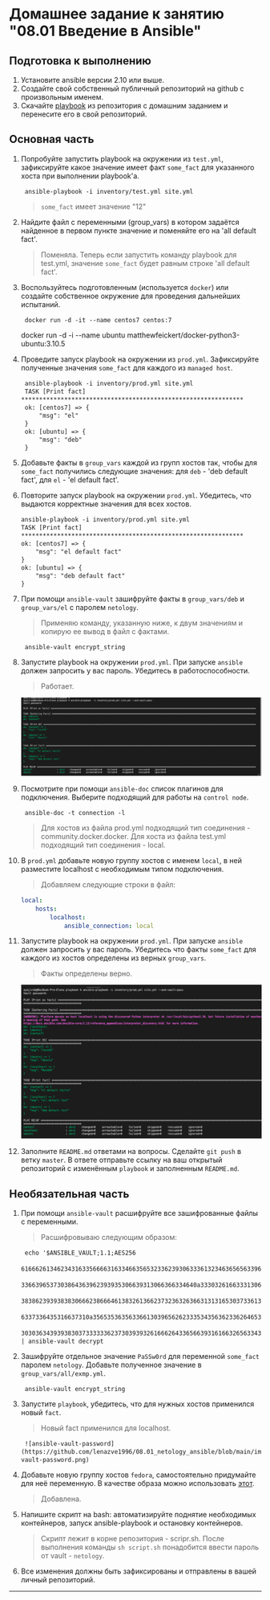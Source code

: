 # Домашнее задание к занятию "08.01 Введение в Ansible"

## Подготовка к выполнению
1. Установите ansible версии 2.10 или выше.
2. Создайте свой собственный публичный репозиторий на github с произвольным именем.
3. Скачайте [playbook](./playbook/) из репозитория с домашним заданием и перенесите его в свой репозиторий.

## Основная часть
1. Попробуйте запустить playbook на окружении из `test.yml`, зафиксируйте какое значение имеет факт `some_fact` для указанного хоста при выполнении playbook'a.

        ansible-playbook -i inventory/test.yml site.yml
    > `some_fact` имеет значение "12"

2. Найдите файл с переменными (group_vars) в котором задаётся найденное в первом пункте значение и поменяйте его на 'all default fact'.
    
    > Поменяла. Теперь если запустить команду playbook для test.yml, значение `some_fact` будет равным строке 'all default fact'.
    
3. Воспользуйтесь подготовленным (используется `docker`) или создайте собственное окружение для проведения дальнейших испытаний.
        
        docker run -d -it --name centos7 centos:7
	docker run -d -i --name ubuntu matthewfeickert/docker-python3-ubuntu:3.10.5

4. Проведите запуск playbook на окружении из `prod.yml`. Зафиксируйте полученные значения `some_fact` для каждого из `managed host`.
    
        ansible-playbook -i inventory/prod.yml site.yml
        TASK [Print fact] **************************************************************
        ok: [centos7] => {
            "msg": "el"
        }
        ok: [ubuntu] => {
            "msg": "deb"
        }

5. Добавьте факты в `group_vars` каждой из групп хостов так, чтобы для `some_fact` получились следующие значения: для `deb` - 'deb default fact', для `el` - 'el default fact'.
6.  Повторите запуск playbook на окружении `prod.yml`. Убедитесь, что выдаются корректные значения для всех хостов.

        ​ansible-playbook -i inventory/prod.yml site.yml
        TASK [Print fact] **************************************************************
        ok: [centos7] => {
            "msg": "el default fact"
        }
        ok: [ubuntu] => {
            "msg": "deb default fact"
        }
7. При помощи `ansible-vault` зашифруйте факты в `group_vars/deb` и `group_vars/el` с паролем `netology`.

    >Применяю команду, указанную ниже, к двум значениям и копирую ее вывод в файл с фактами.

        ansible-vault encrypt_string

8. Запустите playbook на окружении `prod.yml`. При запуске `ansible` должен запросить у вас пароль. Убедитесь в работоспособности.
    >Работает.

    ![ansible-vault](https://github.com/lenazve1996/08.01_netology_ansible/blob/main/img/ansible-vault.png)
9. Посмотрите при помощи `ansible-doc` список плагинов для подключения. Выберите подходящий для работы на `control node`.

        ansible-doc -t connection -l
    > Для хостов из файла prod.yml подходящий тип соединения - community.docker.docker. Для хоста из файла test.yml подходящий тип соединения - local.

    

10. В `prod.yml` добавьте новую группу хостов с именем  `local`, в ней разместите localhost с необходимым типом подключения.

    >Добавляем следующие строки в файл:
    ```yml
    local:
        hosts:
            localhost:
                ansible_connection: local
    ```

11. Запустите playbook на окружении `prod.yml`. При запуске `ansible` должен запросить у вас пароль. Убедитесь что факты `some_fact` для каждого из хостов определены из верных `group_vars`.
    >Факты определены верно.

    ![ansible on prod hosts](https://github.com/lenazve1996/08.01_netology_ansible/blob/main/img/ansible%20on%20prod%20hosts.png)
12. Заполните `README.md` ответами на вопросы. Сделайте `git push` в ветку `master`. В ответе отправьте ссылку на ваш открытый репозиторий с изменённым `playbook` и заполненным `README.md`.

## Необязательная часть

1. При помощи `ansible-vault` расшифруйте все зашифрованные файлы с переменными.

    > Расшифровываю следующим образом:

        echo '$ANSIBLE_VAULT;1.1;AES256
        61666261346234316335666631633466356532336239306333613234636565633964656237323339
        3366396537303864363962393935306639313066366334640a333032616633313061666563653539
        38386239393838306662386664613832613662373236326366313131653037336134346636316535
        6337336435316637310a356535363563366130396562623335343563623362646530626664626234
        30303634393938303733333362373039393261666264336566393161663265633430' | ansible-vault decrypt
2. Зашифруйте отдельное значение `PaSSw0rd` для переменной `some_fact` паролем `netology`. Добавьте полученное значение в `group_vars/all/exmp.yml`.
    
        ansible-vault encrypt_string
3. Запустите `playbook`, убедитесь, что для нужных хостов применился новый `fact`.
    >Новый fact применился для localhost.

        ![ansible-vault-password](https://github.com/lenazve1996/08.01_netology_ansible/blob/main/img/ansible-vault-password.png)
4. Добавьте новую группу хостов `fedora`, самостоятельно придумайте для неё переменную. В качестве образа можно использовать [этот](https://hub.docker.com/r/pycontribs/fedora).
    >Добавлена.
5. Напишите скрипт на bash: автоматизируйте поднятие необходимых контейнеров, запуск ansible-playbook и остановку контейнеров.
    
    >Скрипт лежит в корне репозитория - scripr.sh. После выполнения команды `sh script.sh` понадобится ввести пароль от vault - `netology`.
6. Все изменения должны быть зафиксированы и отправлены в вашей личный репозиторий.

---
